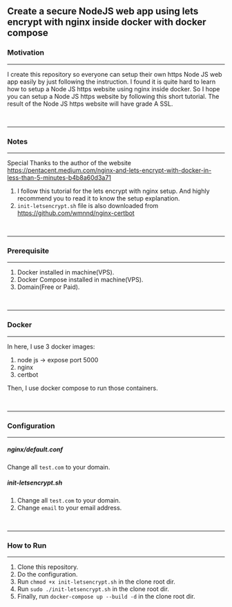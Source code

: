 ## Create a secure NodeJS web app using lets encrypt with nginx inside docker with docker compose

### Motivation
---
I create this repository so everyone can setup their own https Node JS web app easily by just following the instruction. I found it is quite hard to learn how to setup a Node JS https website using nginx inside docker. So I hope you can setup a Node JS https website by following this short tutorial. The result of the Node JS https website will have grade A SSL.

<br/>

---
### Notes
---
Special Thanks to the author of the website https://pentacent.medium.com/nginx-and-lets-encrypt-with-docker-in-less-than-5-minutes-b4b8a60d3a71

1. I follow this tutorial for the lets encrypt with nginx setup. And highly recommend you to read it to know the setup explanation.
2. `init-letsencrypt.sh` file is also downloaded from https://github.com/wmnnd/nginx-certbot

<br/>

---
### Prerequisite
---
1. Docker installed in machine(VPS).
2. Docker Compose installed in machine(VPS).
3. Domain(Free or Paid).

<br/>

---
### Docker
---
In here, I use 3 docker images:
1. node js -> expose port 5000
2. nginx
3. certbot

Then, I use docker compose to run those containers.

<br/>

---
### Configuration
---
##### nginx/default.conf
Change all `test.com` to your domain.

##### init-letsencrypt.sh
1. Change all `test.com` to your domain.
2. Change `email` to your email address.

<br/>

---
### How to Run
---
1. Clone this repository.
2. Do the configuration.
3. Run `chmod +x init-letsencrypt.sh` in the clone root dir.
4. Run `sudo ./init-letsencrypt.sh` in the clone root dir.
5. Finally, run `docker-compose up --build -d` in the clone root dir.

